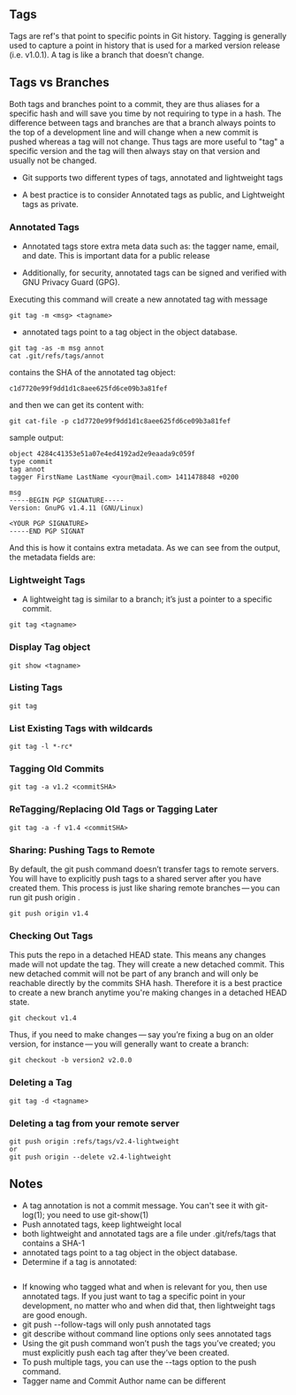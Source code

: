 ## Tags   

Tags are ref's that point to specific points in Git history. Tagging is generally used to capture a point in history that is used for a marked version release (i.e. v1.0.1). A tag is like a branch that doesn’t change. 

## Tags vs Branches  
Both tags and branches point to a commit, they are thus aliases for a specific hash and will save you time by not requiring to type in a hash.
The difference between tags and branches are that a branch always points to the top of a development line and will change when a new commit is pushed whereas a tag will not change. Thus tags are more useful to "tag" a specific version and the tag will then always stay on that version and usually not be changed.

- Git supports two different types of tags, annotated and lightweight tags

- A best practice is to consider Annotated tags as public, and Lightweight tags as private.

### Annotated Tags

 - Annotated tags store extra meta data such as: the tagger name, email, and date. This is important data for a public release
 
 - Additionally, for security, annotated tags can be signed and verified with GNU Privacy Guard (GPG). 
 
 Executing this command will create a new annotated tag with message
 ```
 git tag -m <msg> <tagname>
 ```
- annotated tags point to a tag object in the object database.
```
git tag -as -m msg annot
cat .git/refs/tags/annot
```
contains the SHA of the annotated tag object:
```
c1d7720e99f9dd1d1c8aee625fd6ce09b3a81fef
```
and then we can get its content with:
```
git cat-file -p c1d7720e99f9dd1d1c8aee625fd6ce09b3a81fef
```
sample output:
```
object 4284c41353e51a07e4ed4192ad2e9eaada9c059f
type commit
tag annot
tagger FirstName LastName <your@mail.com> 1411478848 +0200

msg
-----BEGIN PGP SIGNATURE-----
Version: GnuPG v1.4.11 (GNU/Linux)

<YOUR PGP SIGNATURE>
-----END PGP SIGNAT
```
And this is how it contains extra metadata. As we can see from the output, the metadata fields are:

 ### Lightweight Tags
 
  - A lightweight tag is similar to a branch; it’s just a pointer to a specific commit.
```
git tag <tagname>
```

### Display Tag object
```
git show <tagname>
```


### Listing Tags
```
git tag
```

### List Existing Tags with wildcards

```
git tag -l *-rc*
```

### Tagging Old Commits
```
git tag -a v1.2 <commitSHA>
```
### ReTagging/Replacing Old Tags or Tagging Later
```
git tag -a -f v1.4 <commitSHA>
```

### Sharing: Pushing Tags to Remote
By default, the git push command doesn’t transfer tags to remote servers. You will have to explicitly push tags to a shared server after you have created them. This process is just like sharing remote branches — you can run git push origin <tagname>.
```
git push origin v1.4
```

### Checking Out Tags
This puts the repo in a detached HEAD state. This means any changes made will not update the tag. They will create a new detached commit. This new detached commit will not be part of any branch and will only be reachable directly by the commits SHA hash. Therefore it is a best practice to create a new branch anytime you're making changes in a detached HEAD state.
```
git checkout v1.4 
```
Thus, if you need to make changes — say you’re fixing a bug on an older version, for instance — you will generally want to create a branch:
```
git checkout -b version2 v2.0.0
```


### Deleting a Tag
```
git tag -d <tagname>
```

### Deleting a tag from your remote server
```
git push origin :refs/tags/v2.4-lightweight
or
git push origin --delete v2.4-lightweight
```

## Notes
-  A tag annotation is not a commit message. You can't see it with git-log(1); you need to use git-show(1)
- Push annotated tags, keep lightweight local
- both lightweight and annotated tags are a file under .git/refs/tags that contains a SHA-1
- annotated tags point to a tag object in the object database.
- Determine if a tag is annotated:
  ```  git cat-file -t tag
  ```
- If knowing who tagged what and when is relevant for you, then use annotated tags. If you just want to tag a specific point in your development, no matter who and when did that, then lightweight tags are good enough.
- git push --follow-tags will only push annotated tags
- git describe without command line options only sees annotated tags
- Using the git push command won’t push the tags you’ve created; you must explicitly push each tag after they’ve been created.
- To push multiple tags, you can use the --tags option to the push command.
- Tagger name and Commit Author name can be different

